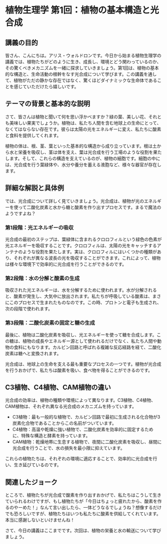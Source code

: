 # 植物生理学 第1回：植物の基本構造と光合成

## 講義の目的

皆さん、こんにちは。アリス・ウォルドロンです。今日から始まる植物生理学の講義では、植物たちがどのように生き、成長し、環境とどう関わっているのか、その驚くべきメカニズムを一緒に探求していきましょう。第1回は、植物の基本的な構造と、生命活動の根幹をなす光合成について学びます。この講義を通して、植物がただの静かな存在ではなく、驚くほどダイナミックな生命体であることを感じていただけたら嬉しいです。

## テーマの背景と基本的な説明

さて、皆さんは植物と聞いて何を思い浮かべますか？緑の葉、美しい花、それとも美味しい果実でしょうか。植物は、私たち人間を含む地球上の生命にとって、なくてはならない存在です。彼らは太陽の光をエネルギーに変え、私たちに酸素と食料を提供してくれます。

植物の体は、根、茎、葉といった基本的な構造から成り立っています。根は土から水と栄養を吸収し、茎は体を支え、葉は光合成を行う工場のような役割を果たします。そして、これらの構造を支えているのが、植物の細胞です。細胞の中には、光合成を行う葉緑体や、水分や養分を蓄える液胞など、様々な器官が存在します。

## 詳細な解説と具体例

では、光合成について詳しく見ていきましょう。光合成は、植物が光のエネルギーを使って二酸化炭素と水から糖と酸素を作り出すプロセスです。まるで魔法のようですよね？

### 第1段階：光エネルギーの吸収

光合成の最初のステップは、葉緑体に含まれるクロロフィルという緑色の色素が光エネルギーを吸収することです。クロロフィルは、太陽の光をキャッチするアンテナのような役割を果たします。実は、クロロフィルにはいくつかの種類があり、それぞれが異なる波長の光を吸収することができます。これによって、植物は様々な環境下で効率的に光合成を行うことができるのです。

### 第2段階：水の分解と酸素の生成

吸収された光エネルギーは、水を分解するために使われます。水が分解されると、酸素が発生し、大気中に放出されます。私たちが呼吸している酸素は、まさにこのプロセスで生まれたものなのです。この時、プロトンと電子も生成され、次の段階で使われます。

### 第3段階：二酸化炭素の固定と糖の生成

最後に、植物は二酸化炭素を吸収し、光エネルギーを使って糖を合成します。この糖は、植物の成長やエネルギー源として使われるだけでなく、私たち人間や動物の食料にもなります。カルビン回路と呼ばれる複雑な反応経路を経て、二酸化炭素は糖へと変換されます。

光合成は、地球上の生命を支える最も重要なプロセスの一つです。植物が光合成を行うおかげで、私たちは酸素を吸い、食べ物を得ることができるのです。

## C3植物、C4植物、CAM植物の違い

光合成の効率は、植物の種類や環境によって異なります。C3植物、C4植物、CAM植物は、それぞれ異なる光合成のメカニズムを持っています。

* C3植物：最も一般的な植物で、カルビン回路で最初に生成される化合物が3炭素化合物であることからこの名前がついています。
* C4植物：高温や乾燥に強い植物で、二酸化炭素を効率的に固定するために、特殊な構造と酵素を持っています。
* CAM植物：乾燥地帯に生息する植物で、夜間に二酸化炭素を吸収し、昼間に光合成を行うことで、水の損失を最小限に抑えています。

これらの植物たちは、それぞれの環境に適応することで、効率的に光合成を行い、生き延びているのです。

## 関連したジョーク

ところで、植物たちが光合成で酸素を作り出すおかげで、私たちはこうして生きていられるわけですが、もし植物たちが「今日はちょっと疲れたから、酸素を作るのやーめた！」なんて言い出したら、一体どうなるでしょうね？想像するだけでも恐ろしいですが、植物たちはいつも私たちに酸素を供給してくれています。本当に感謝しないといけませんね！

さて、今日の講義はここまでです。次回は、植物の栄養と水の輸送について学びましょう。
